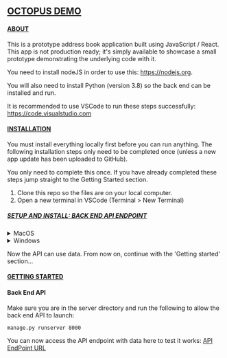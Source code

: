 ## <u>OCTOPUS DEMO</u>

#### <u>ABOUT</u>

This is a prototype address book application built using JavaScript / React. This app is not production ready; it's simply available to showcase a small prototype demonstrating the underlying code with it.

You need to install nodeJS in order to use this: https://nodejs.org.

You will also need to install Python (version 3.8) so the back end can be installed and run.

It is recommended to use VSCode to run these steps successfully: https://code.visualstudio.com

#### <u>INSTALLATION</u>

You must install everything locally first before you can run anything. The following installation steps only need to be completed once (unless a new app update has been uploaded to GitHub).

You only need to complete this once. If you have already completed these steps jump straight to the Getting Started section.

1. Clone this repo so the files are on your local computer.
2. Open a new terminal in VSCode (Terminal > New Terminal)

##### <u>SETUP AND INSTALL: BACK END API ENDPOINT</u>

<details>
  <summary>MacOS</summary>

```bash
# Navigate into the django project
cd marketing-code-test/octopus/server
```

It is good idea (but not required) to create a virtual environment
for this project. We'll do this using
[virtualenv](http://docs.python-guide.org/en/latest/dev/virtualenvs/)
to keep things simple.

```bash
# Create a virtualenv in which we can install the dependencies
virtualenv env
source env/bin/activate
```

Now we can install our dependencies:

```bash
pip install -r requirements.txt
```

To add some data to your database do the following:

```bash
./manage.py migrate
# Load some example data
./manage.py loaddata products
```

Now you should be ready to start the server:

```bash
./manage.py runserver 8000
```

</details>

<details>
<summary>Windows</summary>

```bash
# Navigate into the django project
cd marketing-code-test/octopus/server
```

```bash
# Make a new virtual environment folder
mkdir "%localappdata%\Temp\Python Virtual Env"
```

```bash
# Make a python virtual environment
py -m venv "%localappdata%\Temp\Python Virtual Env"
```

```bash
# Activate the python environment
"%localappdata%\Temp\Python Virtual Env\Scripts\activate.bat"
```

(you should see Python Virtual Env in brackets afterwards)

Now we need to install all the packages used by the back end:

```bash
# Activate the python environment
pip install -r requirements.txt
```

```bash
# Now run the migrate scripts
manage.py migrate
```

```bash
# Load dummy data
manage.py loaddata products
```

</details>

Now the API can use data. From now on, continue with the 'Getting started' section...

#### <u>GETTING STARTED</u>

#### Back End API

Make sure you are in the server directory and run the following to allow the back end API to launch:

```bash
manage.py runserver 8000
```

You can now access the API endpoint with data here to test it works:
[API EndPoint URL](<http://127.0.0.1:8000/graphql#operationName=getProductById&query=query%20getProductById%20%7B%0A%20%20product(productId%3A%201)%20%7B%0A%20%20%20%20id%0A%20%20%20%20name%0A%20%20%20%20power%0A%20%20%20%20description%0A%20%20%20%20price%0A%20%20%20%20quantity%0A%20%20%20%20brand%0A%20%20%20%20weight%0A%20%20%20%20height%0A%20%20%20%20width%0A%20%20%20%20length%0A%20%20%20%20modelCode%0A%20%20%20%20colour%0A%20%20%20%20imgUrl%0A%20%20%7D%0A%7D%0A>)
